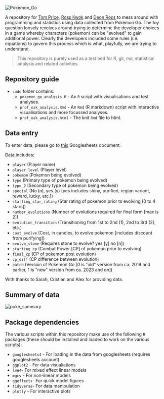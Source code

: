 ![Pokemon_Go](https://user-images.githubusercontent.com/107560653/235102831-6254b0e1-d5b6-4394-9b7e-eae4d81dc4be.png)

A repository for [Tom Price](https://twitter.com/thomasnprice), [Ross Kwok](https://twitter.com/KwokRTK93) and [Deon Roos](https://twitter.com/DeonRoos88) to mess around with programming and statistics using data collected from Pokemon Go. The toy question loosely revolves around trying to determine the developer choices in a game whereby characters (pokemon) can be "evolved" to gain additional power. Clearly the developers included some rules (i.e. equations) to govern this process which is what, playfully, we are trying to understand.

> This repository is purely used as a test bed for R, git, md, statistical analysis and related activities.

## Repository guide

* `code` folder contains:
  + `pokemon_go_analysis.R` - An `R` script with visualisations and test analyses.
  + `prof_oak_analysis.Rmd` - An `Rmd` (R markdown) script with interactive visualisations and more focussed analyses.
  + `prof_oak_analysis.html` - The knit `Rmd` file to html.

## Data entry

To enter data, please go to [this](https://docs.google.com/spreadsheets/d/1EWzGk_qDK8ommXYz2jxYvFSSEzj9Wal976dWRwR4_0w/edit?usp=sharing) Googlesheets document.

Data includes:

* `player` (Player name)
* `player_level` (Player level)
* `pokemon`	(Pokemon being evolved)
* `type` (Primary type of pokemon being evolved)
* `type_2` (Secondary type of pokemon being evolved)
* `special`	(No (n), yes (y) [yes includes shiny, purified, region variant, reward, lucky, etc.])
* `starting_star_rating` (Star rating of pokemon prior to evolving [0 to 4 stars])
* `number_evolutions` (Number of evolutions required for final form [max is 2])
* `evolution_transition` (Transitioning from 1st to 2nd (1), 2nd to 3rd (2), etc.)
* `cost_evolve` (Cost, in candies, to evolve pokemon [includes discount from purifying])
* `evolve_stone` (Requires stone to evolve? yes [y] no [n])
* `starting_cp`	(Combat Power [CP] of pokemon prior to evolving)
* `final_cp` (CP of pokemon post evolution)
* `cp_diff` (CP difference between evolution)
* `patch` (Version of Pokemon Go [0 is "old" version from ca. 2019 and earlier, 1 is "new" version from ca. 2023 and on])

With thanks to Sarah, Cristian and Alex for providing data.

## Summary of data

![poke_summary](https://user-images.githubusercontent.com/107560653/235106670-8a20c31e-50c8-4daa-b0d8-d51e6b6fde74.png)

## Package dependencies

The various scripts within this repository make use of the following `R` packages (these should be installed and loaded to work on the various scripts):
* `googlesheets4` - For loading in the data from googlesheets (requires googlesheets account)
* `ggplot2` - For data visualiations
* `lme4`- For mixed effect linear models
* `mgcv` - For non-linear models
* `ggeffects`- For quick model figures
* `tidyverse`- For data manipulation
* `plotly` - For interactive plots
